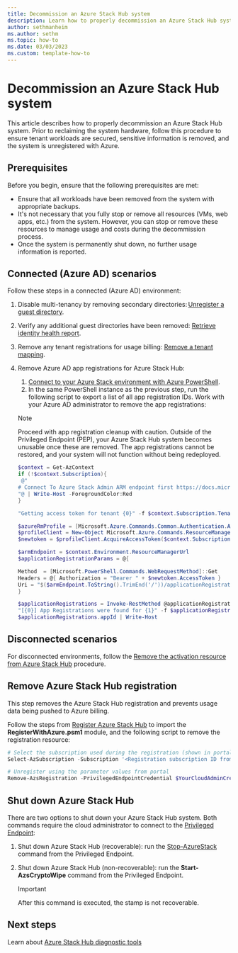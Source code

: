 ```yaml
---
title: Decommission an Azure Stack Hub system
description: Learn how to properly decommission an Azure Stack Hub system. 
author: sethmanheim
ms.author: sethm
ms.topic: how-to
ms.date: 03/03/2023
ms.custom: template-how-to
---
```


# Decommission an Azure Stack Hub system

This article describes how to properly decommission an Azure Stack Hub system. Prior to reclaiming the system hardware, follow this procedure to ensure tenant workloads are secured, sensitive information is removed, and the system is unregistered with Azure.

## Prerequisites

Before you begin, ensure that the following prerequisites are met:

- Ensure that all workloads have been removed from the system with appropriate backups.
- It's not necessary that you fully stop or remove all resources (VMs, web apps, etc.) from the system. However, you can stop or remove these resources to manage usage and costs during the decommission process.
- Once the system is permanently shut down, no further usage information is reported.

## Connected (Azure AD) scenarios

Follow these steps in a connected (Azure AD) environment:

1. Disable multi-tenancy by removing secondary directories: [Unregister a guest directory](enable-multitenancy.md#unregister-a-guest-directory).
1. Verify any additional guest directories have been removed: [Retrieve identity health report](enable-multitenancy.md#retrieve-azure-stack-hub-identity-health-report).
1. Remove any tenant registrations for usage billing: [Remove a tenant mapping](azure-stack-csp-ref-operations.md#remove-a-tenant-mapping).
1. Remove Azure AD app registrations for Azure Stack Hub:
   1. [Connect to your Azure Stack environment with Azure PowerShell](azure-stack-powershell-configure-admin.md#connect-with-azure-ad).
   1. In the same PowerShell instance as the previous step, run the following script to export a list of all app registration IDs. Work with your Azure AD administrator to remove the app registrations:

   > [!NOTE]
   > Proceed with app registration cleanup with caution. Outside of the Privileged Endpoint (PEP), your Azure Stack Hub system becomes unusable once these are removed. The app registrations cannot be restored, and your system will not function without being redeployed.

   ```powershell
   $context = Get-AzContext 
   if (!$context.Subscription){
    @" 
   # Connect To Azure Stack Admin ARM endpoint first https://docs.microsoft.com/azure-stack/operator/azure-stack-powershell-configure-admin#connect-with-azure-ad 
   "@ | Write-Host -ForegroundColor:Red 
   } 

   "Getting access token for tenant {0}" -f $context.Subscription.TenantID | Write-Host -ForegroundColor Green 

   $azureRmProfile = [Microsoft.Azure.Commands.Common.Authentication.Abstractions.AzureRmProfileProvider]::Instance.Profile 
   $profileClient = New-Object Microsoft.Azure.Commands.ResourceManager.Common.RMProfileClient($azureRmProfile) 
   $newtoken = $profileClient.AcquireAccessToken($context.Subscription.TenantID) 

   $armEndpoint = $context.Environment.ResourceManagerUrl 
   $applicationRegistrationParams = @{ 

   Method  = [Microsoft.PowerShell.Commands.WebRequestMethod]::Get 
   Headers = @{ Authorization = "Bearer " + $newtoken.AccessToken } 
   Uri = "$($armEndpoint.ToString().TrimEnd('/'))/applicationRegistrations?api-version=2014-04-01-preview" 
   } 

   $applicationRegistrations = Invoke-RestMethod @applicationRegistrationParams | Select-Object -ExpandProperty value 
   "[{0}] App Registrations were found for {1}" -f $applicationRegistrations.appId.Count, $context.Environment.Name | Write-Host -ForegroundColor Green 
   $applicationRegistrations.appId | Write-Host
   ```

## Disconnected scenarios

For disconnected environments, follow the [Remove the activation resource from Azure Stack Hub](/azure-stack/operator/azure-stack-registration?pivots=state-disconnected&tabs=az1%2Caz2%2Caz3%2Caz4#remove-the-activation-resource-from-azure-stack-hub) procedure.

## Remove Azure Stack Hub registration

This step removes the Azure Stack Hub registration and prevents usage data being pushed to Azure billing.

Follow the steps from [Register Azure Stack Hub](azure-stack-registration.md?pivots=state-connected#renew-or-change-registration) to import the **RegisterWithAzure.psm1** module, and the following script to remove the registration resource:

```powershell
# Select the subscription used during the registration (shown in portal) 
Select-AzSubscription -Subscription '<Registration subscription ID from portal>' 

# Unregister using the parameter values from portal 
Remove-AzsRegistration -PrivilegedEndpointCredential $YourCloudAdminCredential -PrivilegedEndpoint $YourPrivilegedEndpoint -RegistrationName '<Registration name from portal>' -ResourceGroupName '<Registration resource group from portal>'
```

## Shut down Azure Stack Hub

There are two options to shut down your Azure Stack Hub system. Both commands require the cloud administrator to connect to the [Privileged Endpoint](azure-stack-privileged-endpoint.md):

1. Shut down Azure Stack Hub (recoverable): run the [Stop-AzureStack](../reference/pep/Stop-AzureStack.md) command from the Privileged Endpoint.
1. Shut down Azure Stack Hub (non-recoverable): run the **Start-AzsCryptoWipe** command from the Privileged Endpoint.

   > [!IMPORTANT]
   > After this command is executed, the stamp is not recoverable.

## Next steps

Learn about [Azure Stack Hub diagnostic tools](diagnostic-log-collection.md)
